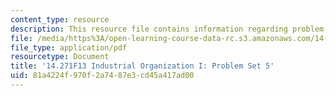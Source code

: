 ```yaml
---
content_type: resource
description: This resource file contains information regarding problem set 5.
file: /media/https%3A/open-learning-course-data-rc.s3.amazonaws.com/14-271-industrial-organization-i-fall-2013/81a4224f970f2a7487e3cd45a417ad00_MIT14_271F13_probset5.pdf
file_type: application/pdf
resourcetype: Document
title: '14.271F13 Industrial Organization I: Problem Set 5'
uid: 81a4224f-970f-2a74-87e3-cd45a417ad00
---
```

